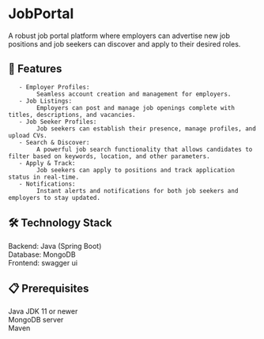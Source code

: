 # JobPortal
A robust job portal platform where employers can advertise new job positions and job seekers can discover and apply to their desired roles.

## 🌟 Features

       - Employer Profiles: 
            Seamless account creation and management for employers.
       - Job Listings: 
            Employers can post and manage job openings complete with titles, descriptions, and vacancies.
       - Job Seeker Profiles: 
            Job seekers can establish their presence, manage profiles, and upload CVs.
       - Search & Discover: 
            A powerful job search functionality that allows candidates to filter based on keywords, location, and other parameters.
       - Apply & Track: 
            Job seekers can apply to positions and track application status in real-time.
       - Notifications: 
            Instant alerts and notifications for both job seekers and employers to stay updated.

## 🛠 Technology Stack<br/>
Backend: Java (Spring Boot)<br/>
Database: MongoDB<br/>
Frontend: swagger ui <br/>

## 📋 Prerequisites<br/>
Java JDK 11 or newer<br/>
MongoDB server<br/>
Maven<br/>
